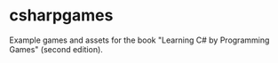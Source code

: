 # csharpgames
Example games and assets for the book "Learning C# by Programming Games" (second edition).
